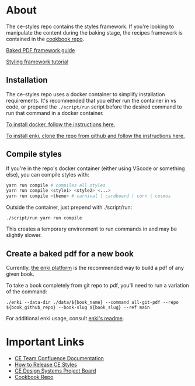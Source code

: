 # About
The ce-styles repo contains the styles framework. If you're looking to manipulate the content during the baking stage, the recipes framework is contained in the [cookbook repo](https://github.com/openstax/cookbook).

[Baked PDF framework guide](./styles/styling-bakedpdf.md)

[Styling framework tutorial](./styles/README.md)

## Installation

The ce-styles repo uses a docker container to simplify installation requirements. It's recommended that you either run the container in vs code, or prepend the `./script/run` script before the desired command to run that command in a docker container.

[To install docker, follow the instructions here.](https://docs.docker.com/get-docker/)

[To install enki, clone the repo from github and follow the instructions here.](https://github.com/openstax/enki)

## Compile styles

If you're in the repo's docker container (either using VScode or something else), you can compile styles with:

```sh
yarn run compile # compiles all styles
yarn run compile <style1> <style2> <...>
yarn run compile <theme> # carnival | cardboard | corn | cosmos
```

Outside the container, just prepend with ./script/run:

`./script/run yarn run compile`

This creates a temporary environment to run commands in and may be slightly slower.

## Create a baked pdf for a new book

Currently, [the enki platform](https://github.com/openstax/enki) is the recommended way to build a pdf of any given book.

To take a book completely from git repo to pdf, you'll need to run a variation of the command:

`./enki --data-dir ./data/${book_name} --command all-git-pdf --repo ${book_github_repo} --book-slug ${book_slug} --ref main`

For additional enki usage, consult [enki's readme](https://github.com/openstax/enki).

# Important Links
 - [CE  Team Confluence Documentation](https://openstax.atlassian.net/wiki/spaces/CE/overview)
 - [How to Release CE Styles](https://openstax.atlassian.net/l/c/TjrhH68R)
 - [CE Design Systems Project Board](https://github.com/orgs/openstax/projects/40/)
 - [Cookbook Repo](https://github.com/openstax/cookbook)


